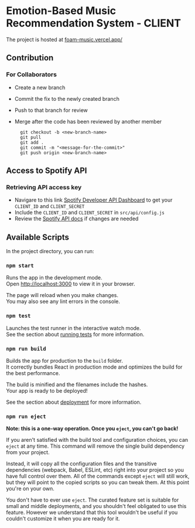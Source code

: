 # Emotion-Based Music Recommendation System - CLIENT

The project is hosted at [foam-music.vercel.app/](https://foam-music.vercel.app)

## Contribution
### For Collaborators
- Create a new branch
- Commit the fix to the newly created branch
- Push to that branch for review
- Merge after the code has been reviewed by another member

        git checkout -b <new-branch-name>
        git pull
        git add .
        git commit -m "<message-for-the-commit>"
        git push origin <new-branch-name>
        
## Access to Spotify API
### Retrieving API access key
- Navigare to this link [Spotify Developer API Dashboard](https://developer.spotify.com/dashboard/) to get your `CLIENT_ID` and `CLIENT_SECRET`
- Include the `CLIENT_ID` and `CLIENT_SECRET` in `src/api/config.js`
- Review the [Spotify API docs](https://developer.spotify.com/documentation/web-api/guides/) if changes are needed

## Available Scripts

In the project directory, you can run:

### `npm start`

Runs the app in the development mode.\
Open [http://localhost:3000](http://localhost:3000) to view it in your browser.

The page will reload when you make changes.\
You may also see any lint errors in the console.

### `npm test`

Launches the test runner in the interactive watch mode.\
See the section about [running tests](https://facebook.github.io/create-react-app/docs/running-tests) for more information.

### `npm run build`

Builds the app for production to the `build` folder.\
It correctly bundles React in production mode and optimizes the build for the best performance.

The build is minified and the filenames include the hashes.\
Your app is ready to be deployed!

See the section about [deployment](https://facebook.github.io/create-react-app/docs/deployment) for more information.

### `npm run eject`

**Note: this is a one-way operation. Once you `eject`, you can't go back!**

If you aren't satisfied with the build tool and configuration choices, you can `eject` at any time. This command will remove the single build dependency from your project.

Instead, it will copy all the configuration files and the transitive dependencies (webpack, Babel, ESLint, etc) right into your project so you have full control over them. All of the commands except `eject` will still work, but they will point to the copied scripts so you can tweak them. At this point you're on your own.

You don't have to ever use `eject`. The curated feature set is suitable for small and middle deployments, and you shouldn't feel obligated to use this feature. However we understand that this tool wouldn't be useful if you couldn't customize it when you are ready for it.

